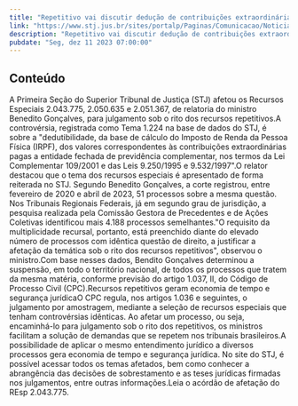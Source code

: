 ```yaml
---
title: "Repetitivo vai discutir dedução de contribuições extraordinárias à previdência complementar no IRPF"
link: "https://www.stj.jus.br/sites/portalp/Paginas/Comunicacao/Noticias/2023/11122023-Repetitivo-vai-discutir-deducao-de-contribuicoes-extraordinarias-a-previdencia-complementar-no-IRPF.aspx"
description: "Repetitivo vai discutir dedução de contribuições extraordinárias à previdência complementar no IRPF"
pubdate: "Seg, dez 11 2023 07:00:00"
---
```


## Conteúdo

​A Primeira Seção do Superior Tribunal de Justiça (STJ) afetou os Recursos Especiais 2.043.775, 2.050.635 e 2.051.367, de relatoria do ministro Benedito Gonçalves, para julgamento sob o rito dos recursos repetitivos.A controvérsia, registrada como Tema 1.224 na base de dados do STJ, é sobre a "dedutibilidade, da base de cálculo do Imposto de Renda da Pessoa Física (IRPF), dos valores correspondentes às contribuições extraordinárias pagas a entidade fechada de previdência complementar, nos termos da Lei Complementar 109/2001 e das Leis 9.250/1995 e 9.532/1997".O relator destacou que o tema dos recursos especiais é apresentado de forma reiterada no STJ. Segundo Benedito Gonçalves, a corte registrou, entre fevereiro de 2020 e abril de 2023, 51 processos sobre a mesma questão. Nos Tribunais Regionais Federais, já em segundo grau de jurisdição, a pesquisa realizada pela Comissão Gestora de Precedentes e de Ações Coletivas identificou mais 4.188 processos semelhantes."O requisito da multiplicidade recursal, portanto, está preenchido diante do elevado número de processos com idêntica questão de direito, a justificar a afetação da temática sob o rito dos recursos repetitivos", observou o ministro.Com base nesses dados, Bendito Gonçalves determinou a suspensão, em todo o território nacional, de todos os processos que tratem da mesma matéria, conforme previsão do artigo 1.037, II, do Código de Processo Civil (CPC).Recursos repetitivos geram economia de tempo e segurança jurídicaO CPC regula, nos artigos 1.036 e seguintes, o julgamento por amostragem, mediante a seleção de recursos especiais que tenham controvérsias idênticas. Ao afetar um processo, ou seja, encaminhá-lo para julgamento sob o rito dos repetitivos, os ministros facilitam a solução de demandas que se repetem nos tribunais brasileiros.A possibilidade de aplicar o mesmo entendimento jurídico a diversos processos gera economia de tempo e segurança jurídica. No site do STJ, é possível acessar todos os temas afetados, bem como conhecer a abrangência das decisões de sobrestamento e as teses jurídicas firmadas nos julgamentos, entre outras informações.Leia o acórdão de afetação do REsp 2.043.775.
